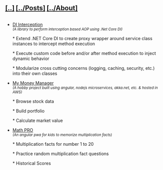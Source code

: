 <h2 style="display: inline-block"><a href="/">[..]</a></h2>
<h2 style="display: inline-block"><a href="/posts">[../Posts]</a></h2>
<h2 style="display: inline-block"><a href="/about">[../About]</a></h2>
<ul>
  <li>
    <a href="https://github.com/hitenpatel01/DependencyInjection.Interception/blob/master/README.md" target="_blank">DI Interception</a>
    <small style="display: block; font-style: italic">
        (A library to perform interception based AOP using .Net Core DI)
      </small>
    <p class="p-item">* Extend .NET Core DI to create proxy wrapper around service class instances to intercept method execution</p>
    <p class="p-item">* Execute custom code before and/or after method execution to inject dynamic behavior</p>
    <p class="p-item">* Modularize cross cutting concerns (logging, caching, security, etc.) into their own classes</p>
  </li>
  <li>
    <a href="https://mathpro.hitenpatel.net" target="_blank">My Money Manager</a>
    <small style="display: block; font-style: italic">
        (A hobby project built using angular, nodejs microservices, akka.net, etc. & hosted in AWS)
      </small>
    <p class="p-item">* Browse stock data</p>
    <p class="p-item">* Build portfolio</p>
    <p class="p-item">* Calculate market value</p>
  </li>
  <li>
    <a href="https://mathpro.hitenpatel.net" target="_blank">Math PRO</a>
    <small style="display: block; font-style: italic">
        (An angular pwa for kids to memorize multiplication facts)
      </small>
    <p class="p-item">* Multiplication facts for number 1 to 20</p>
    <p class="p-item">* Practice random multiplication fact questions</p>
    <p class="p-item">* Historical Scores</p>
  </li>
</ul>
